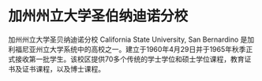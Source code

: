 # 加州州立大学圣伯纳迪诺分校

加州州立大学圣贝纳迪诺分校 California State University, San Bernardino 是加利福尼亚州立大学系统中的高校之一。建立于1960年4月29日并于1965年秋季正式接收第一批学生。该校区提供70多个传统的学士学位和硕士学位课程，教育证书及证书课程，以及博士课程。